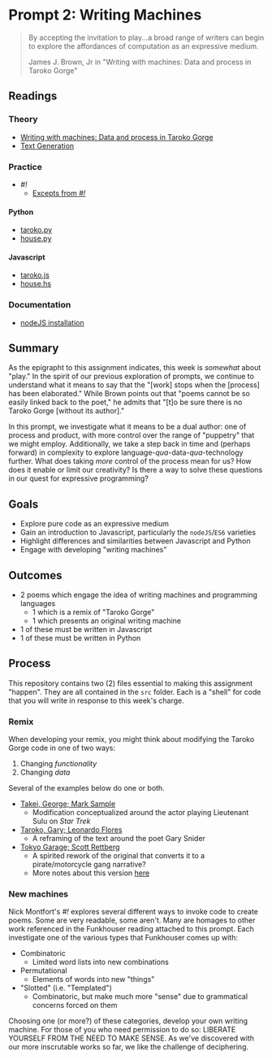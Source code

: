 # Prompt 2: Writing Machines

> By accepting the invitation to play...a broad range of writers can begin to explore the affordances of computation as an expressive medium.
>
> James J. Brown, Jr in "Writing with machines: Data and process in Taroko Gorge"

## Readings

### Theory

* [Writing with machines: Data and process in Taroko Gorge](https://drive.google.com/file/d/1ME9YPH7oUz-JA8suGTHVS42QHDr9Gm03/view?usp=share_link)
* [Text Generation](https://drive.google.com/file/d/1wX0Hm4R4F21bxvim00hTurAJCDr6AFoF/view?usp=share_link)

### Practice

* _#!_
  * [Excepts from _#!_](https://drive.google.com/file/d/1wWunc1jbqFC5nrAmztyf9G_I7ZoGtHpV/view?usp=sharing)

#### Python

* [taroko.py](src/examples/taroko.py)
* [house.py](src/examples/house.py)

#### Javascript

* [taroko.js](src/examples/taroko.js)
* [house.hs](src/examples/house.js)

### Documentation

* [nodeJS installation](https://nodejs.org/en/download/)

## Summary

As the epigrapht to this assignment indicates, this week is _somewhat_ about "play." In the spirit of our previous exploration of prompts,
we continue to understand what it means to say that the "[work] stops when the [process] has been elaborated." While Brown points out that 
"poems cannot be so easily linked back to the poet," he admits that "[t]o be sure there is no Taroko Gorge [without its author]."

In this prompt, we investigate what it means to be a dual author: one of process and product, with more control over the range of "puppetry"
that we might employ. Additionally, we take a step back in time and (perhaps forward) in complexity to explore language-_qua_-data-_qua_-technology
further. What does taking _more_ control of the process mean for us? How does it enable or limit our creativity? Is there a way to solve
these questions in our quest for expressive programming?

## Goals

* Explore pure code as an expressive medium
* Gain an introduction to Javascript, particularly the `nodeJS`/`ES6` varieties
* Highlight differences and similarities between Javascript and Python
* Engage with developing "writing machines"

## Outcomes

* 2 poems which engage the idea of writing machines and programming languages
  * 1 which is a remix of "Taroko Gorge"
  * 1 which presents an original writing machine
* 1 of these must be written in Javascript
* 1 of these must be written in Python

## Process

This repository contains two (2) files essential to making this assignment "happen". They are all contained in the `src` folder. Each is a "shell"
for code that you will write in response to this week's charge.

### Remix

When developing your remix, you might think about modifying the Taroko Gorge code in one of two ways:

1. Changing _functionality_
2. Changing _data_

Several of the examples below do one or both.

* [Takei, George; Mark Sample](https://www.samplereality.com/elit/takeigeorge.html)
  * Modification conceptualized around the actor playing Lieutenant Sulu on _Star Trek_
* [Taroko, Gary; Leonardo Flores](https://academic.uprm.edu/flores/TarokoGary.html)
  * A reframing of the text around the poet Gary Snider
* [Tokyo Garage; Scott Rettberg](https://retts.net/tokyogarage.html)
  * A spirited rework of the original that converts it to a pirate/motorcycle gang narrative?
  * More notes about this version [here](https://elmcip.net/sites/default/files/media/critical_writing/attachments/a_response_to_nick_montfort.pdf)

### New machines

Nick Montfort's _#!_ explores several different ways to invoke code to create poems. Some are very readable, some aren't. Many are homages
to other work referenced in the Funkhouser reading attached to this prompt. Each investigate one of the various types that Funkhouser comes
up with:

* Combinatoric
  * Limited word lists into new combinations
* Permutational
  * Elements of words into new "things"
* "Slotted" (i.e. "Templated")
  * Combinatoric, but make much more "sense" due to grammatical concerns forced on them

Choosing one (or more?) of these categories, develop your own writing machine. For those of you who need permission to do so: LIBERATE YOURSELF
FROM THE NEED TO MAKE SENSE. As we've discovered with our more inscrutable works so far, we like the challenge of deciphering.


